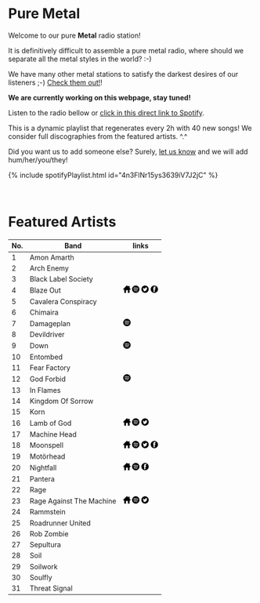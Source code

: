 # Pure Metal

Welcome to our pure **Metal** radio station!

It is definitively difficult to assemble a pure metal radio, where should we separate all the metal styles in the world? :-)

We have many other metal stations to satisfy the darkest desires of our listeners ;-) [Check them out!](https://radioninjapirata.github.io/radios.html)!

**We are currently working on this webpage, stay tuned!**

Listen to the radio bellow or [click in this direct link to Spotify](https://open.spotify.com/playlist/4n3FlNr15ys3639iV7J2jC?si=uwk4jmRgTS-8WpDrqA6FhQ).

This is a dynamic playlist that regenerates every 2h with 40 new songs! We consider full discographies from the featured artists. ^.^

Did you want us to add someone else? Surely, [let us know](https://github.com/RadioNinjaPirata/commentsENG/issues/new) and we will add hum/her/you/they!

{% include spotifyPlaylist.html id="4n3FlNr15ys3639iV7J2jC" %}

<br>

# Featured Artists

No. | Band | links
--- | ---- | -----
1 | Amon Amarth |     
2 | Arch Enemy |     
3 | Black Label Society |     
4 | Blaze Out | <a href="http://blaze-out.com/" target="_blank"><img src="assets/others_home_button.png" alt="home" height="15" width="15" /></a> <a href="https://open.spotify.com/artist/1CRRJ0h1GV8il3Omz74YrI?si=dfHbBkINSuWyv5jxKHt76w" target="_blank"><img src="assets/spotify_button.png" alt="spotify" height="15" width="15" /></a> <a href="https://twitter.com/blazeoutband" target="_blank"><img src="assets/twitter_button.png" alt="twitter" height="15" width="15" /></a> <a href="https://www.facebook.com/blaze.out.band" target="_blank"><img src="assets/facebook_button.png" alt="facebook" height="15" width="15" /></a> 
5 | Cavalera Conspiracy |     
6 | Chimaira |     
7 | Damageplan |  <a href="https://open.spotify.com/artist/4fE4Bf0MM6lMJpHiHniPuW?si=88wgQ2ciSX-bCttK6WTFYA" target="_blank"><img src="assets/spotify_button.png" alt="spotify" height="15" width="15" /></a>   
8 | Devildriver |     
9 | Down |  <a href="https://open.spotify.com/artist/1m0B9ak05G0jqDY4ACLhQu?si=gTj72itqR9GrDNqMUd8v8g" target="_blank"><img src="assets/spotify_button.png" alt="spotify" height="15" width="15" /></a>   
10 | Entombed |     
11 | Fear Factory |     
12 | God Forbid |  <a href="https://open.spotify.com/artist/2OgQ0tvf2ldbdlm8sXyx3M?si=vrs_pwJjRO6vOG37DA0S2w" target="_blank"><img src="assets/spotify_button.png" alt="spotify" height="15" width="15" /></a>   
13 | In Flames |     
14 | Kingdom Of Sorrow |     
15 | Korn |     
16 | Lamb of God | <a href="https://www.lamb-of-god.com/" target="_blank"><img src="assets/others_home_button.png" alt="home" height="15" width="15" /></a> <a href="https://open.spotify.com/artist/3JFsVIxOn7STeilPICkkB2?si=JMKDxZecR-GSqKv2o6MCNw" target="_blank"><img src="assets/spotify_button.png" alt="spotify" height="15" width="15" /></a> <a href="https://twitter.com/lambofgod" target="_blank"><img src="assets/twitter_button.png" alt="twitter" height="15" width="15" /></a>  
17 | Machine Head |     
18 | Moonspell | <a href="https://www.moonspell.com/" target="_blank"><img src="assets/others_home_button.png" alt="home" height="15" width="15" /></a> <a href="https://open.spotify.com/artist/17bYSQ9ZRnreVnJjE5X2x6?si=I4lyBY8pTNOPu3RottUdrw" target="_blank"><img src="assets/spotify_button.png" alt="spotify" height="15" width="15" /></a> <a href="https://twitter.com/moonspell" target="_blank"><img src="assets/twitter_button.png" alt="twitter" height="15" width="15" /></a> <a href="https://www.facebook.com/moonspellband" target="_blank"><img src="assets/facebook_button.png" alt="facebook" height="15" width="15" /></a> 
19 | Motörhead |     
20 | Nightfall | <a href="www.nightfallofficial.com" target="_blank"><img src="assets/others_home_button.png" alt="home" height="15" width="15" /></a> <a href="https://open.spotify.com/artist/4W0Vom1cl6o3UCq8tTfRHV?si=QdECvVshSZSoxZaRYxhtdA" target="_blank"><img src="assets/spotify_button.png" alt="spotify" height="15" width="15" /></a>  <a href="https://www.facebook.com/nightfallbandofficial" target="_blank"><img src="assets/facebook_button.png" alt="facebook" height="15" width="15" /></a> 
21 | Pantera |     
22 | Rage |     
23 | Rage Against The Machine | <a href="https://tour.ratm.com/" target="_blank"><img src="assets/others_home_button.png" alt="home" height="15" width="15" /></a> <a href="https://open.spotify.com/artist/2d0hyoQ5ynDBnkvAbJKORj?si=TMktArSEQSmeHP0IN_u1XQ" target="_blank"><img src="assets/spotify_button.png" alt="spotify" height="15" width="15" /></a> <a href="https://twitter.com/RATM" target="_blank"><img src="assets/twitter_button.png" alt="twitter" height="15" width="15" /></a>  
24 | Rammstein |     
25 | Roadrunner United |     
26 | Rob Zombie |     
27 | Sepultura |     
28 | Soil |     
29 | Soilwork |     
30 | Soulfly |     
31 | Threat Signal |     
